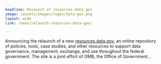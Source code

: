 ```yaml
---
headline: Relaunch of resources.data.gov
image: /assets/images/logos/data-gov.png
layout: wide
link: /news/relaunch-resources-data-gov/

---
```

Announcing the relaunch of a new <a href = "https://resources.data.gov/">resources.data.gov</a>, an online repository of policies, tools, case studies, and other resources to support data governance, management, exchange, and use throughout the federal government. The site is a joint effort of OMB, the Office of Government...
